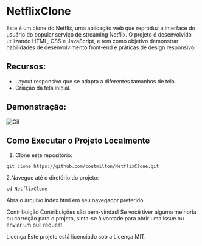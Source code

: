 # NetflixClone

Este é um clone do Netflix, uma aplicação web que reproduz a interface do usuário do popular serviço de streaming Netflix. O projeto é desenvolvido utilizando HTML, CSS e JavaScript, e tem como objetivo demonstrar habilidades de desenvolvimento front-end e práticas de design responsivo.

## Recursos:

- Layout responsivo que se adapta a diferentes tamanhos de tela.
- Criação da tela inicial.

## Demonstração:

![Gif](IMGReadme/one.gif)

## Como Executar o Projeto Localmente

1. Clone este repositório:

```shell
git clone https://github.com/coutmilton/NetflixClone.git
```

2.Navegue até o diretório do projeto:

```shell
cd NetflixClone
```

Abra o arquivo index.html em seu navegador preferido.

Contribuição
Contribuições são bem-vindas! Se você tiver alguma melhoria ou correção para o projeto, sinta-se à vontade para abrir uma issue ou enviar um pull request.

Licença
Este projeto está licenciado sob a Licença MIT.
